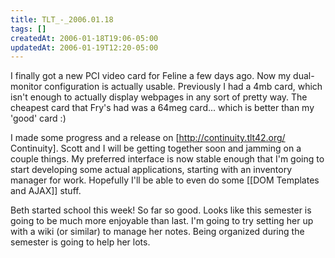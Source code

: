 ```yaml
---
title: TLT_-_2006.01.18
tags: []
createdAt: 2006-01-18T19:06-05:00
updatedAt: 2006-01-19T12:20-05:00
---
```


I finally got a new PCI video card for Feline a few days ago. Now my dual-monitor configuration is actually usable. Previously I had a 4mb card, which isn't enough to actually display webpages in any sort of pretty way. The cheapest card that Fry's had was a 64meg card... which is better than my 'good' card :)

I made some progress and a release on [http://continuity.tlt42.org/ Continuity]. Scott and I will be getting together soon and jamming on a couple things. My preferred interface is now stable enough that I'm going to start developing some actual applications, starting with an inventory manager for work. Hopefully I'll be able to even do some [[DOM Templates and AJAX]] stuff.

Beth started school this week! So far so good. Looks like this semester is going to be much more enjoyable than last. I'm going to try setting her up with a wiki (or similar) to manage her notes. Being organized during the semester is going to help her lots.

